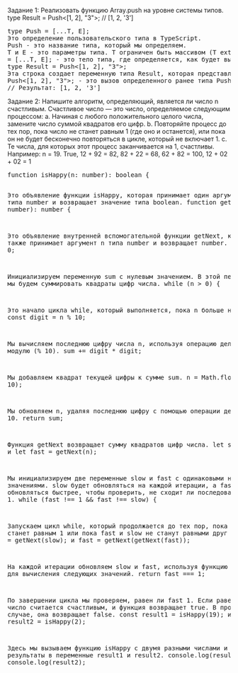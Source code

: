 <p>Задание 1: Реализовать функцию Array.push на уровне системы типов. type Result = Push<[1, 2], "3">; // [1, 2, '3']</p>
<pre>
type Push<T extends any[], E> = [...T, E];
Это определение пользовательского типа в TypeScript.
Push - это название типа, который мы определяем.
T и E - это параметры типа. T ограничен быть массивом (T extends any[]), а E может быть любым типом.
= [...T, E]; - это тело типа, где определяется, как будет выглядеть новый тип. В данном случае, мы используем оператор расширения (...T), чтобы развернуть все элементы массива T, и затем добавляем к ним элемент E.
type Result = Push<[1, 2], "3">;
Эта строка создает переменную типа Result, которая представляет собой результат применения типа Push к аргументам [1, 2] и "3".
Push<[1, 2], "3">; - это вызов определенного ранее типа Push, где T заменяется на [1, 2], а E на "3".
// Результат: [1, 2, '3']
</pre>

<p>Задание 2: Напишите алгоритм, определяющий, является ли число n счастливым. Счастливое число — это число, определяемое следующим процессом: a. Начиная с любого положительного целого числа, замените число суммой квадратов его цифр. b. Повторяйте процесс до тех пор, пока число не станет равным 1 (где оно и останется), или пока он не будет бесконечно повторяться в цикле, который не включает 1. c. Те числа, для которых этот процесс заканчивается на 1, счастливы. Например: n = 19. True, 12 + 92 = 82, 82 + 22 = 68, 62 + 82 = 100, 12 + 02 + 02 = 1</p>
<pre>
function isHappy(n: number): boolean {

Это объявление функции isHappy, которая принимает один аргумент n типа number и возвращает значение типа boolean.
function getNext(n: number): number {

Это объявление внутренней вспомогательной функции getNext, которая также принимает аргумент n типа number и возвращает number.
let sum = 0;

Инициализируем переменную sum с нулевым значением. В этой переменной мы будем суммировать квадраты цифр числа.
while (n > 0) {

Это начало цикла while, который выполняется, пока n больше нуля.
const digit = n % 10;

Мы вычисляем последнюю цифру числа n, используя операцию деления по модулю (% 10).
sum += digit * digit;

Мы добавляем квадрат текущей цифры к сумме sum.
n = Math.floor(n / 10);

Мы обновляем n, удаляя последнюю цифру с помощью операции деления на 10.
return sum;

Функция getNext возвращает сумму квадратов цифр числа.
let slow = n; и let fast = getNext(n);

Мы инициализируем две переменные slow и fast с одинаковыми начальными значениями. slow будет обновляться на каждой итерации, а fast будет обновляться быстрее, чтобы проверить, не сходит ли последовательность на 1.
while (fast !== 1 && fast !== slow) {

Запускаем цикл while, который продолжается до тех пор, пока fast не станет равным 1 или пока fast и slow не станут равными друг другу.
slow = getNext(slow); и fast = getNext(getNext(fast));

На каждой итерации обновляем slow и fast, используя функцию getNext для вычисления следующих значений.
return fast === 1;

По завершении цикла мы проверяем, равен ли fast 1. Если равен, то число считается счастливым, и функция возвращает true. В противном случае, она возвращает false.
const result1 = isHappy(19); и const result2 = isHappy(2);

Здесь мы вызываем функцию isHappy с двумя разными числами и сохраняем результаты в переменные result1 и result2.
console.log(result1); и console.log(result2);
</pre>